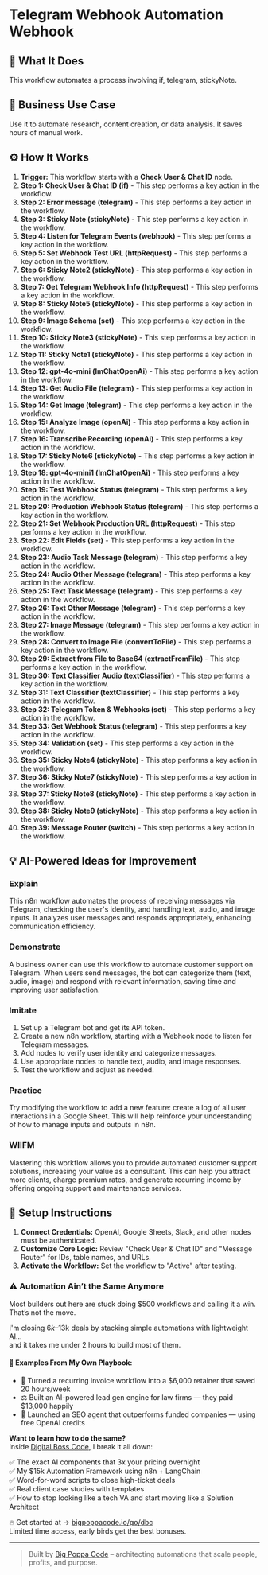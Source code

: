 # Telegram Webhook Automation Webhook

## 🚀 What It Does
This workflow automates a process involving if, telegram, stickyNote.

## 💼 Business Use Case
Use it to automate research, content creation, or data analysis. It saves hours of manual work.

## ⚙️ How It Works
1.  **Trigger:** This workflow starts with a **Check User & Chat ID** node.
2. **Step 1: Check User & Chat ID (if)** - This step performs a key action in the workflow.
3. **Step 2: Error message (telegram)** - This step performs a key action in the workflow.
4. **Step 3: Sticky Note (stickyNote)** - This step performs a key action in the workflow.
5. **Step 4: Listen for Telegram Events (webhook)** - This step performs a key action in the workflow.
6. **Step 5: Set Webhook Test URL (httpRequest)** - This step performs a key action in the workflow.
7. **Step 6: Sticky Note2 (stickyNote)** - This step performs a key action in the workflow.
8. **Step 7: Get Telegram Webhook Info (httpRequest)** - This step performs a key action in the workflow.
9. **Step 8: Sticky Note5 (stickyNote)** - This step performs a key action in the workflow.
10. **Step 9: Image Schema (set)** - This step performs a key action in the workflow.
11. **Step 10: Sticky Note3 (stickyNote)** - This step performs a key action in the workflow.
12. **Step 11: Sticky Note1 (stickyNote)** - This step performs a key action in the workflow.
13. **Step 12: gpt-4o-mini (lmChatOpenAi)** - This step performs a key action in the workflow.
14. **Step 13: Get Audio File (telegram)** - This step performs a key action in the workflow.
15. **Step 14: Get Image (telegram)** - This step performs a key action in the workflow.
16. **Step 15: Analyze Image (openAi)** - This step performs a key action in the workflow.
17. **Step 16: Transcribe Recording (openAi)** - This step performs a key action in the workflow.
18. **Step 17: Sticky Note6 (stickyNote)** - This step performs a key action in the workflow.
19. **Step 18: gpt-4o-mini1 (lmChatOpenAi)** - This step performs a key action in the workflow.
20. **Step 19: Test Webhook Status (telegram)** - This step performs a key action in the workflow.
21. **Step 20: Production Webhook Status (telegram)** - This step performs a key action in the workflow.
22. **Step 21: Set Webhook Production URL (httpRequest)** - This step performs a key action in the workflow.
23. **Step 22: Edit Fields (set)** - This step performs a key action in the workflow.
24. **Step 23: Audio Task Message (telegram)** - This step performs a key action in the workflow.
25. **Step 24: Audio Other Message (telegram)** - This step performs a key action in the workflow.
26. **Step 25: Text Task Message (telegram)** - This step performs a key action in the workflow.
27. **Step 26: Text Other Message (telegram)** - This step performs a key action in the workflow.
28. **Step 27: Image Message (telegram)** - This step performs a key action in the workflow.
29. **Step 28: Convert to Image File (convertToFile)** - This step performs a key action in the workflow.
30. **Step 29: Extract from File to Base64 (extractFromFile)** - This step performs a key action in the workflow.
31. **Step 30: Text Classifier Audio (textClassifier)** - This step performs a key action in the workflow.
32. **Step 31: Text Classifier (textClassifier)** - This step performs a key action in the workflow.
33. **Step 32: Telegram Token & Webhooks (set)** - This step performs a key action in the workflow.
34. **Step 33: Get Webhook Status (telegram)** - This step performs a key action in the workflow.
35. **Step 34: Validation (set)** - This step performs a key action in the workflow.
36. **Step 35: Sticky Note4 (stickyNote)** - This step performs a key action in the workflow.
37. **Step 36: Sticky Note7 (stickyNote)** - This step performs a key action in the workflow.
38. **Step 37: Sticky Note8 (stickyNote)** - This step performs a key action in the workflow.
39. **Step 38: Sticky Note9 (stickyNote)** - This step performs a key action in the workflow.
40. **Step 39: Message Router (switch)** - This step performs a key action in the workflow.

## 💡 AI-Powered Ideas for Improvement
### Explain
This n8n workflow automates the process of receiving messages via Telegram, checking the user's identity, and handling text, audio, and image inputs. It analyzes user messages and responds appropriately, enhancing communication efficiency.

### Demonstrate
A business owner can use this workflow to automate customer support on Telegram. When users send messages, the bot can categorize them (text, audio, image) and respond with relevant information, saving time and improving user satisfaction.

### Imitate
1. Set up a Telegram bot and get its API token.
2. Create a new n8n workflow, starting with a Webhook node to listen for Telegram messages.
3. Add nodes to verify user identity and categorize messages.
4. Use appropriate nodes to handle text, audio, and image responses.
5. Test the workflow and adjust as needed.

### Practice
Try modifying the workflow to add a new feature: create a log of all user interactions in a Google Sheet. This will help reinforce your understanding of how to manage inputs and outputs in n8n.

### WIIFM
Mastering this workflow allows you to provide automated customer support solutions, increasing your value as a consultant. This can help you attract more clients, charge premium rates, and generate recurring income by offering ongoing support and maintenance services.

## 🔧 Setup Instructions
1. **Connect Credentials:** OpenAI, Google Sheets, Slack, and other nodes must be authenticated.
2. **Customize Core Logic:** Review "Check User & Chat ID" and "Message Router" for IDs, table names, and URLs.
3. **Activate the Workflow:** Set the workflow to "Active" after testing.

### ⚠️ Automation Ain’t the Same Anymore

Most builders out here are stuck doing $500 workflows and calling it a win.  
That’s not the move.  

I'm closing $6k–$13k deals by stacking simple automations with lightweight AI...  
and it takes me under 2 hours to build most of them.

#### 🧠 Examples From My Own Playbook:
- 🔁 Turned a recurring invoice workflow into a $6,000 retainer that saved 20 hours/week  
- ⚖️ Built an AI-powered lead gen engine for law firms — they paid $13,000 happily  
- 🚀 Launched an SEO agent that outperforms funded companies — using free OpenAI credits  

**Want to learn how to do the same?**  
Inside [Digital Boss Code](https://bigpoppacode.io/go/dbc), I break it all down:

✅ The exact AI components that 3x your pricing overnight  
✅ My $15k Automation Framework using n8n + LangChain  
✅ Word-for-word scripts to close high-ticket deals  
✅ Real client case studies with templates  
✅ How to stop looking like a tech VA and start moving like a Solution Architect  

🔥 Get started at → [bigpoppacode.io/go/dbc](https://bigpoppacode.io/go/dbc)  
Limited time access, early birds get the best bonuses.

---
> Built by [Big Poppa Code](https://bigpoppacode.io) – architecting automations that scale people, profits, and purpose.
